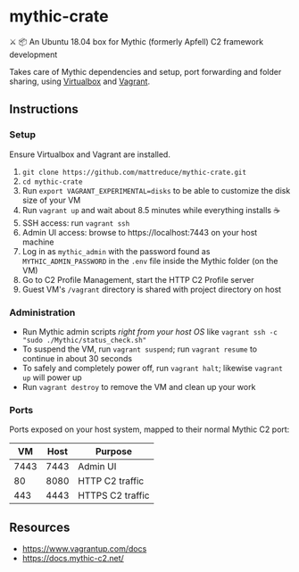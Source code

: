 # mythic-crate

:crossed_swords: :package: An Ubuntu 18.04 box for Mythic (formerly Apfell) C2 framework development 

Takes care of Mythic dependencies and setup, port forwarding and folder
sharing, using [Virtualbox](https://www.virtualbox.org/) and [Vagrant](https://www.vagrantup.com/).

## Instructions

### Setup

Ensure Virtualbox and Vagrant are installed.

1. `git clone https://github.com/mattreduce/mythic-crate.git`
2. `cd mythic-crate`
3. Run `export VAGRANT_EXPERIMENTAL=disks` to be able to customize the disk
   size of your VM
4. Run `vagrant up` and wait about 8.5 minutes while everything installs :coffee:
5. SSH access: run `vagrant ssh`
6. Admin UI access: browse to https://localhost:7443 on your host machine
7. Log in as `mythic_admin` with the password found as `MYTHIC_ADMIN_PASSWORD`
   in the `.env` file inside the Mythic folder (on the VM)
9. Go to C2 Profile Management, start the HTTP C2 Profile server
10.  Guest VM's `/vagrant` directory is shared with project directory on host

### Administration

* Run Mythic admin scripts _right from your host OS_ like `vagrant ssh -c "sudo ./Mythic/status_check.sh"`
* To suspend the VM, run `vagrant suspend`; run `vagrant resume` to continue in about 30 seconds
* To safely and completely power off, run `vagrant halt`; likewise `vagrant up` will power up
* Run `vagrant destroy` to remove the VM and clean up your work

### Ports

Ports exposed on your host system, mapped to their normal Mythic C2 port:

| VM   | Host | Purpose              |
| ---- | ---- | -------------------- |
| 7443 | 7443 | Admin UI             |
| 80   | 8080 | HTTP C2 traffic      |
| 443  | 4443 | HTTPS C2 traffic     |

## Resources

* https://www.vagrantup.com/docs
* https://docs.mythic-c2.net/

